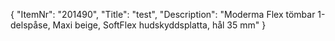 {
  "ItemNr": "201490",
  "Title": "test",
  "Description": "Moderma Flex tömbar 1-delspåse, Maxi beige, SoftFlex hudskyddsplatta, hål 35 mm"
}